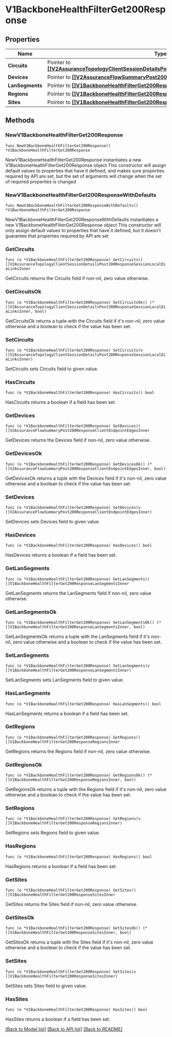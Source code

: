 # V1BackboneHealthFilterGet200Response

## Properties

Name | Type | Description | Notes
------------ | ------------- | ------------- | -------------
**Circuits** | Pointer to [**[]V2AssuranceTopologyClientSessionDetailsPost200ResponseSessionLocalDiaLinksInner**](V2AssuranceTopologyClientSessionDetailsPost200ResponseSessionLocalDiaLinksInner.md) |  | [optional] 
**Devices** | Pointer to [**[]V2AssuranceFlowSummaryPost200ResponseClientEndpointEdgesInner**](V2AssuranceFlowSummaryPost200ResponseClientEndpointEdgesInner.md) |  | [optional] 
**LanSegments** | Pointer to [**[]V1BackboneHealthFilterGet200ResponseLanSegmentsInner**](V1BackboneHealthFilterGet200ResponseLanSegmentsInner.md) |  | [optional] 
**Regions** | Pointer to [**[]V1BackboneHealthFilterGet200ResponseRegionsInner**](V1BackboneHealthFilterGet200ResponseRegionsInner.md) |  | [optional] 
**Sites** | Pointer to [**[]V1BackboneHealthFilterGet200ResponseSitesInner**](V1BackboneHealthFilterGet200ResponseSitesInner.md) |  | [optional] 

## Methods

### NewV1BackboneHealthFilterGet200Response

`func NewV1BackboneHealthFilterGet200Response() *V1BackboneHealthFilterGet200Response`

NewV1BackboneHealthFilterGet200Response instantiates a new V1BackboneHealthFilterGet200Response object
This constructor will assign default values to properties that have it defined,
and makes sure properties required by API are set, but the set of arguments
will change when the set of required properties is changed

### NewV1BackboneHealthFilterGet200ResponseWithDefaults

`func NewV1BackboneHealthFilterGet200ResponseWithDefaults() *V1BackboneHealthFilterGet200Response`

NewV1BackboneHealthFilterGet200ResponseWithDefaults instantiates a new V1BackboneHealthFilterGet200Response object
This constructor will only assign default values to properties that have it defined,
but it doesn't guarantee that properties required by API are set

### GetCircuits

`func (o *V1BackboneHealthFilterGet200Response) GetCircuits() []V2AssuranceTopologyClientSessionDetailsPost200ResponseSessionLocalDiaLinksInner`

GetCircuits returns the Circuits field if non-nil, zero value otherwise.

### GetCircuitsOk

`func (o *V1BackboneHealthFilterGet200Response) GetCircuitsOk() (*[]V2AssuranceTopologyClientSessionDetailsPost200ResponseSessionLocalDiaLinksInner, bool)`

GetCircuitsOk returns a tuple with the Circuits field if it's non-nil, zero value otherwise
and a boolean to check if the value has been set.

### SetCircuits

`func (o *V1BackboneHealthFilterGet200Response) SetCircuits(v []V2AssuranceTopologyClientSessionDetailsPost200ResponseSessionLocalDiaLinksInner)`

SetCircuits sets Circuits field to given value.

### HasCircuits

`func (o *V1BackboneHealthFilterGet200Response) HasCircuits() bool`

HasCircuits returns a boolean if a field has been set.

### GetDevices

`func (o *V1BackboneHealthFilterGet200Response) GetDevices() []V2AssuranceFlowSummaryPost200ResponseClientEndpointEdgesInner`

GetDevices returns the Devices field if non-nil, zero value otherwise.

### GetDevicesOk

`func (o *V1BackboneHealthFilterGet200Response) GetDevicesOk() (*[]V2AssuranceFlowSummaryPost200ResponseClientEndpointEdgesInner, bool)`

GetDevicesOk returns a tuple with the Devices field if it's non-nil, zero value otherwise
and a boolean to check if the value has been set.

### SetDevices

`func (o *V1BackboneHealthFilterGet200Response) SetDevices(v []V2AssuranceFlowSummaryPost200ResponseClientEndpointEdgesInner)`

SetDevices sets Devices field to given value.

### HasDevices

`func (o *V1BackboneHealthFilterGet200Response) HasDevices() bool`

HasDevices returns a boolean if a field has been set.

### GetLanSegments

`func (o *V1BackboneHealthFilterGet200Response) GetLanSegments() []V1BackboneHealthFilterGet200ResponseLanSegmentsInner`

GetLanSegments returns the LanSegments field if non-nil, zero value otherwise.

### GetLanSegmentsOk

`func (o *V1BackboneHealthFilterGet200Response) GetLanSegmentsOk() (*[]V1BackboneHealthFilterGet200ResponseLanSegmentsInner, bool)`

GetLanSegmentsOk returns a tuple with the LanSegments field if it's non-nil, zero value otherwise
and a boolean to check if the value has been set.

### SetLanSegments

`func (o *V1BackboneHealthFilterGet200Response) SetLanSegments(v []V1BackboneHealthFilterGet200ResponseLanSegmentsInner)`

SetLanSegments sets LanSegments field to given value.

### HasLanSegments

`func (o *V1BackboneHealthFilterGet200Response) HasLanSegments() bool`

HasLanSegments returns a boolean if a field has been set.

### GetRegions

`func (o *V1BackboneHealthFilterGet200Response) GetRegions() []V1BackboneHealthFilterGet200ResponseRegionsInner`

GetRegions returns the Regions field if non-nil, zero value otherwise.

### GetRegionsOk

`func (o *V1BackboneHealthFilterGet200Response) GetRegionsOk() (*[]V1BackboneHealthFilterGet200ResponseRegionsInner, bool)`

GetRegionsOk returns a tuple with the Regions field if it's non-nil, zero value otherwise
and a boolean to check if the value has been set.

### SetRegions

`func (o *V1BackboneHealthFilterGet200Response) SetRegions(v []V1BackboneHealthFilterGet200ResponseRegionsInner)`

SetRegions sets Regions field to given value.

### HasRegions

`func (o *V1BackboneHealthFilterGet200Response) HasRegions() bool`

HasRegions returns a boolean if a field has been set.

### GetSites

`func (o *V1BackboneHealthFilterGet200Response) GetSites() []V1BackboneHealthFilterGet200ResponseSitesInner`

GetSites returns the Sites field if non-nil, zero value otherwise.

### GetSitesOk

`func (o *V1BackboneHealthFilterGet200Response) GetSitesOk() (*[]V1BackboneHealthFilterGet200ResponseSitesInner, bool)`

GetSitesOk returns a tuple with the Sites field if it's non-nil, zero value otherwise
and a boolean to check if the value has been set.

### SetSites

`func (o *V1BackboneHealthFilterGet200Response) SetSites(v []V1BackboneHealthFilterGet200ResponseSitesInner)`

SetSites sets Sites field to given value.

### HasSites

`func (o *V1BackboneHealthFilterGet200Response) HasSites() bool`

HasSites returns a boolean if a field has been set.


[[Back to Model list]](../README.md#documentation-for-models) [[Back to API list]](../README.md#documentation-for-api-endpoints) [[Back to README]](../README.md)


